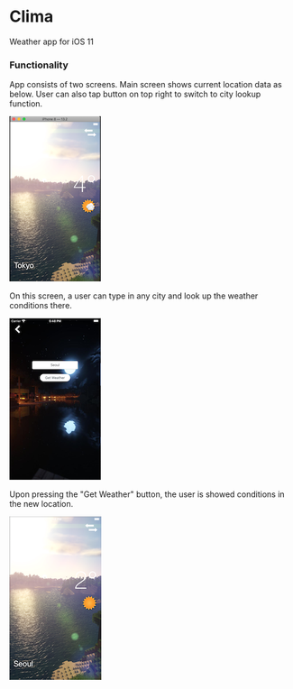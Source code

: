 # Clima

Weather app for iOS 11

### Functionality

App consists of two screens. Main screen shows current location data as below. User can also tap button on top right to switch to city lookup function. 

![alt text](ssmain.png)

On this screen, a user can type in any city and look up the weather conditions there.

![alt text](ss1.png)

Upon pressing the "Get Weather" button, the user is showed conditions in the new location.

![alt text](ss2.png)
